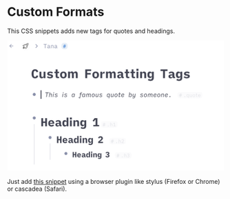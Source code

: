 #  Custom Formats
This CSS snippets adds new tags for quotes and headings.

![Tags for quotes and headings](custom-formats.png)

Just add [this snippet](https://github.com/rcvd/Tana-CSS-Snippets/blob/205054d4ec4cfcbfacb643632c63109ff83e18b5/Tag%20Colors%20(Dark%20Mode)/tag-colors-darkmode.css) using a browser plugin like stylus (Firefox or Chrome) or cascadea (Safari).
